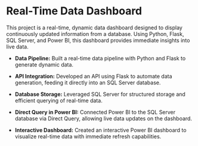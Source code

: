 # Real-Time Data Dashboard

This project is a real-time, dynamic data dashboard designed to display continuously updated information from a database. Using Python, Flask, SQL Server, and Power BI, this dashboard provides immediate insights into live data.

- **Data Pipeline:** Built a real-time data pipeline with Python and Flask to generate dynamic data.

- **API Integration:** Developed an API using Flask to automate data generation, feeding it directly into an SQL Server database.

- **Database Storage:** Leveraged SQL Server for structured storage and efficient querying of real-time data.

- **Direct Query in Power BI:** Connected Power BI to the SQL Server database via Direct Query, allowing live data updates on the dashboard.

- **Interactive Dashboard:** Created an interactive Power BI dashboard to visualize real-time data with immediate refresh capabilities.
